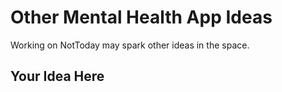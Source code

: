 # Other Mental Health App Ideas
Working on NotToday may spark other ideas in the space.

## Your Idea Here
